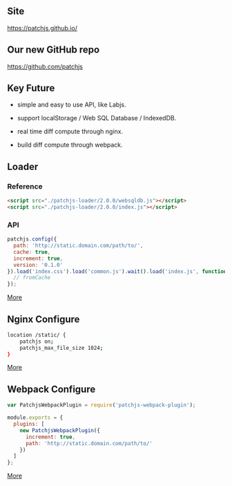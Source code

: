 ## Site

https://patchjs.github.io/

## Our new GitHub repo

https://github.com/patchjs

## Key Future

* simple and easy to use API, like Labjs.

* support localStorage / Web SQL Database / IndexedDB.

* real time diff compute through nginx.

* build diff compute through webpack.


## Loader

### Reference

```html
<script src="./patchjs-loader/2.0.0/websqldb.js"></script>
<script src="./patchjs-loader/2.0.0/index.js"></script>
```

### API 

```js
patchjs.config({
  path: 'http://static.domain.com/path/to/',
  cache: true,
  increment: true,
  version: '0.1.0'
}).load('index.css').load('common.js').wait().load('index.js', function (url, fromCache) {
  // fromCache 
});
```

[More](https://github.com/patchjs/patchjs-loader)


## Nginx Configure

```bash
location /static/ {
    patchjs on;
    patchjs_max_file_size 1024;
}
```

[More](https://github.com/patchjs/patchjs-nginx-module)


## Webpack Configure

```js
var PatchjsWebpackPlugin = require('patchjs-webpack-plugin');

module.exports = {
  plugins: [
    new PatchjsWebpackPlugin({
      increment: true,
      path: 'http://static.domain.com/path/to/'
    })
  ]
};
```

[More](https://github.com/patchjs/patchjs-webpack-plugin)



